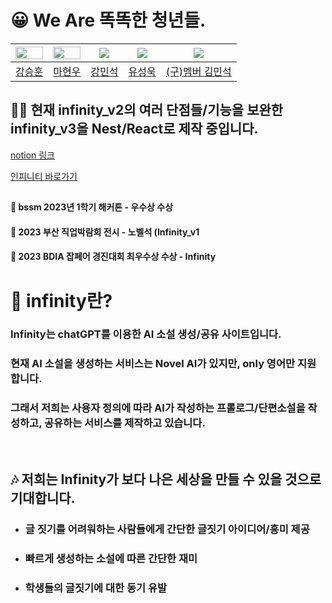 # 😀 We Are 똑똑한 청년들.
|<img src = "https://avatars.githubusercontent.com/u/102217780?v=4" width="100%" height="50%"/>|<img src ="https://avatars.githubusercontent.com/u/101539249?v=4" width="100%" height="50%"/>|<img src= "https://avatars.githubusercontent.com/u/102145504?v=4"/>|<img src= "https://avatars.githubusercontent.com/u/102145499?v=4"/>|<img src= "https://avatars.githubusercontent.com/u/101105181?v=4"/>|
|:-:|:-:|:-:|:-:|:-:|
|[강승훈](https://github.com/HUN1i)|[마현우](https://github.com/hw9402)|[강민석](https://github.com/minseok0415)|[유성욱](https://github.com/useonguk)|[(구)멤버 김민석](https://github.com/Girey0211)

## 😶‍🌫️ 현재 infinity_v2의 여러 단점들/기능을 보완한 infinity_v3을 Nest/React로 제작 중입니다.
<a href="https://sustaining-snowdrop-2b7.notion.site/V3-9c9d7edf30d5484ab6847b06cffe4750?pvs=4">notion 링크</a>

<a href="http://infinitynovel.smartguys.kro.kr">인피니티 바로가기</a>
##

#### 🧊 bssm 2023년 1학기 해커톤 - 우수상 수상
#### 🧊 2023 부산 직업박람회 전시 - 노벨석 (Infinity_v1
#### 🧊 2023 BDIA 잡페어 경진대회 최우수상 수상 - Infinity

# 🤖 infinity란?
### Infinity는 chatGPT를 이용한 AI 소설 생성/공유 사이트입니다.
### 현재 AI 소설을 생성하는 서비스는 Novel AI가 있지만, only 영어만 지원합니다.
### 그래서 저희는 사용자 정의에 따라 AI가 작성하는 프롤로그/단편소설을 작성하고, 공유하는 서비스를 제작하고 있습니다.

<br><h2>🎶 저희는 Infinity가 보다 나은 세상을 만들 수 있을 것으로 기대합니다.</h2>
- ### 글 짓기를 어려워하는 사람들에게 간단한 글짓기 아이디어/흥미 제공
- ### 빠르게 생성하는 소설에 따른 간단한 재미
- ### 학생들의 글짓기에 대한 동기 유발<br>

##




